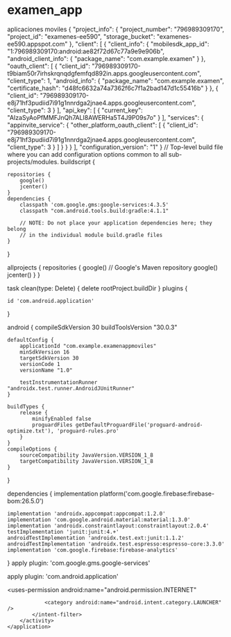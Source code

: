 # examen_app
aplicaciones moviles
{
  "project_info": {
    "project_number": "796989309170",
    "project_id": "examenes-ee590",
    "storage_bucket": "examenes-ee590.appspot.com"
  },
  "client": [
    {
      "client_info": {
        "mobilesdk_app_id": "1:796989309170:android:ae82f72d67c77a9e9e906b",
        "android_client_info": {
          "package_name": "com.example.examen"
        }
      },
      "oauth_client": [
        {
          "client_id": "796989309170-t9biam50r7irhskrqnqdgfemfqd892in.apps.googleusercontent.com",
          "client_type": 1,
          "android_info": {
            "package_name": "com.example.examen",
            "certificate_hash": "d48fc6632a74a7362f6c7f1a2bad147d1c55416b"
          }
        },
        {
          "client_id": "796989309170-e8j71hf3pudiid7i91g1nnrdga2jnae4.apps.googleusercontent.com",
          "client_type": 3
        }
      ],
      "api_key": [
        {
          "current_key": "AIzaSyAoPfMMFJnQh7ALI8AWERHa5T4J9P09s7o"
        }
      ],
      "services": {
        "appinvite_service": {
          "other_platform_oauth_client": [
            {
              "client_id": "796989309170-e8j71hf3pudiid7i91g1nnrdga2jnae4.apps.googleusercontent.com",
              "client_type": 3
            }
          ]
        }
      }
    }
  ],
  "configuration_version": "1"
}
// Top-level build file where you can add configuration options common to all sub-projects/modules.
buildscript {

    repositories {
        google()
        jcenter()
    }
    dependencies {
        classpath 'com.google.gms:google-services:4.3.5'
        classpath "com.android.tools.build:gradle:4.1.1"

        // NOTE: Do not place your application dependencies here; they belong
        // in the individual module build.gradle files
    }
}

allprojects {
    repositories {
        google()  // Google's Maven repository
        google()
        jcenter()
    }
}

task clean(type: Delete) {
    delete rootProject.buildDir
}
plugins {

    id 'com.android.application'
}

android {
    compileSdkVersion 30
    buildToolsVersion "30.0.3"

    defaultConfig {
        applicationId "com.example.examenappmoviles"
        minSdkVersion 16
        targetSdkVersion 30
        versionCode 1
        versionName "1.0"

        testInstrumentationRunner "androidx.test.runner.AndroidJUnitRunner"
    }

    buildTypes {
        release {
            minifyEnabled false
            proguardFiles getDefaultProguardFile('proguard-android-optimize.txt'), 'proguard-rules.pro'
        }
    }
    compileOptions {
        sourceCompatibility JavaVersion.VERSION_1_8
        targetCompatibility JavaVersion.VERSION_1_8
    }
}

dependencies {
    implementation platform('com.google.firebase:firebase-bom:26.5.0')


    implementation 'androidx.appcompat:appcompat:1.2.0'
    implementation 'com.google.android.material:material:1.3.0'
    implementation 'androidx.constraintlayout:constraintlayout:2.0.4'
    testImplementation 'junit:junit:4.+'
    androidTestImplementation 'androidx.test.ext:junit:1.1.2'
    androidTestImplementation 'androidx.test.espresso:espresso-core:3.3.0'
    implementation 'com.google.firebase:firebase-analytics'
}
apply plugin: 'com.google.gms.google-services'

apply plugin: 'com.android.application'
<?xml version="1.0" encoding="utf-8"?>
<manifest xmlns:android="http://schemas.android.com/apk/res/android"
    package="com.example.examenappmoviles">
    <uses-permission android:name="android.permission.INTERNET"
    <application
        android:allowBackup="true"
        android:icon="@mipmap/ic_launcher"
        android:label="@string/app_name"
        android:roundIcon="@mipmap/ic_launcher_round"
        android:supportsRtl="true"
        android:theme="@style/Theme.ExamenappMoviles">
        <activity android:name=".MainActivity">
            <intent-filter>
                <action android:name="android.intent.action.MAIN" />

                <category android:name="android.intent.category.LAUNCHER" />
            </intent-filter>
        </activity>
    </application>

</manifest>



